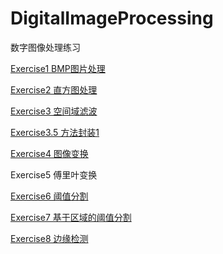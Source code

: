 # DigitalImageProcessing
数字图像处理练习

[Exercise1 BMP图片处理](https://blog.csdn.net/a591243801/article/details/88291495)

[Exercise2 直方图处理](https://blog.csdn.net/a591243801/article/details/88541405)

[Exercise3 空间域滤波](https://dearsummer.github.io/2019/03/21/%E7%A9%BA%E9%97%B4%E5%9F%9F%E6%BB%A4%E6%B3%A2)

[Exercise3.5 方法封装1](https://dearsummer.github.io/2019/03/21/Exercise3-5/)

[Exercise4 图像变换](https://dearsummer.github.io/2019/03/22/%E5%9B%BE%E5%83%8F%E5%8F%98%E6%8D%A2/)

Exercise5 傅里叶变换

[Exercise6 阈值分割](https://dearsummer.github.io/2019/04/10/%E9%98%88%E5%80%BC%E5%88%86%E5%89%B2/)

[Exercise7 基于区域的阈值分割](https://dearsummer.github.io/2019/04/18/%E5%9F%BA%E4%BA%8E%E5%8C%BA%E5%9F%9F%E7%9A%84%E5%88%86%E5%89%B2/)

[Exercise8 边缘检测](https://dearsummer.github.io/2019/04/19/%E8%BE%B9%E7%BC%98%E6%A3%80%E6%B5%8B/)

